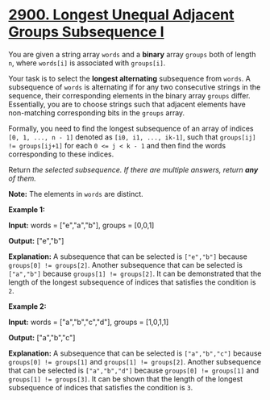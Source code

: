 # [2900. Longest Unequal Adjacent Groups Subsequence I](https://leetcode.com/problems/longest-unequal-adjacent-groups-subsequence-i/)

You are given a string array  `words`  and a  **binary**  array  `groups`  both of length  `n`, where  `words[i]`  is associated with  `groups[i]`.

Your task is to select the  **longest alternating**  subsequence  from  `words`. A subsequence of  `words`  is alternating if for any two consecutive strings in the sequence, their corresponding elements in the binary array  `groups`  differ. Essentially, you are to choose strings such that adjacent elements have non-matching corresponding bits in the  `groups`  array.

Formally, you need to find the longest subsequence of an array of indices  `[0, 1, ..., n - 1]`  denoted as  `[i0, i1, ..., ik-1]`, such that  `groups[ij] != groups[ij+1]`  for each  `0 <= j < k - 1`  and then find the words corresponding to these indices.

Return  _the selected subsequence. If there are multiple answers, return  **any**  of them._

**Note:**  The elements in  `words`  are distinct.

**Example 1:**

**Input:**  words = ["e","a","b"], groups = [0,0,1]

**Output:**  ["e","b"]

**Explanation:**  A subsequence that can be selected is  `["e","b"]`  because  `groups[0] != groups[2]`. Another subsequence that can be selected is  `["a","b"]`  because  `groups[1] != groups[2]`. It can be demonstrated that the length of the longest subsequence of indices that satisfies the condition is  `2`.

**Example 2:**

**Input:**  words = ["a","b","c","d"], groups = [1,0,1,1]

**Output:**  ["a","b","c"]

**Explanation:**  A subsequence that can be selected is  `["a","b","c"]`  because  `groups[0] != groups[1]`  and  `groups[1] != groups[2]`. Another subsequence that can be selected is  `["a","b","d"]`  because  `groups[0] != groups[1]`  and  `groups[1] != groups[3]`. It can be shown that the length of the longest subsequence of indices that satisfies the condition is  `3`.
